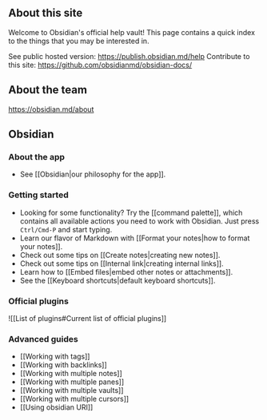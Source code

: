 ## About this site
Welcome to Obsidian's official help vault! This page contains a quick index to the things that you may be interested in.

See public hosted version: https://publish.obsidian.md/help
Contribute to this site: https://github.com/obsidianmd/obsidian-docs/

## About the team

https://obsidian.md/about

## Obsidian

### About the app

- See [[Obsidian|our philosophy for the app]].

### Getting started

- Looking for some functionality? Try the  [[command palette]], which contains all available actions you need to work with Obsidian. Just press `Ctrl/Cmd-P` and start typing.
- Learn our flavor of Markdown with [[Format your notes|how to format your notes]].
- Check out some tips on [[Create notes|creating new notes]].
- Check out some tips on [[Internal link|creating internal links]].
- Learn how to [[Embed files|embed other notes or attachments]].
- See the [[Keyboard shortcuts|default keyboard shortcuts]].

### Official plugins

![[List of plugins#Current list of official plugins]]

### Advanced guides

- [[Working with tags]]
- [[Working with backlinks]]
- [[Working with multiple notes]]
- [[Working with multiple panes]]
- [[Working with multiple vaults]]
- [[Working with multiple cursors]]
- [[Using obsidian URI]]